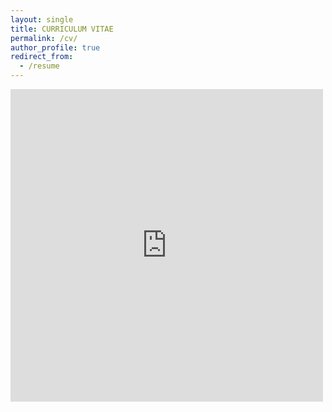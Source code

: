```yaml
---
layout: single
title: CURRICULUM VITAE
permalink: /cv/
author_profile: true
redirect_from:
  - /resume
---
```


<embed src="https://github.com/KensleyBlaise/KensleyBlaise.github.io/TEST/CV of Kensley Blaise.pdf" width="500" height="500" type='application/pdf'>

